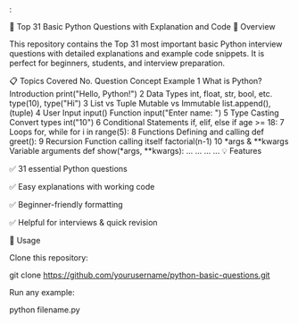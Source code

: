 :

🐍 Top 31 Basic Python Questions with Explanation and Code
📘 Overview

This repository contains the Top 31 most important basic Python interview questions with detailed explanations and example code snippets.
It is perfect for beginners, students, and interview preparation.

📋 Topics Covered
No.	Question	Concept	Example
1	What is Python?	Introduction	print("Hello, Python!")
2	Data Types	int, float, str, bool, etc.	type(10), type("Hi")
3	List vs Tuple	Mutable vs Immutable	list.append(), (tuple)
4	User Input	input() Function	input("Enter name: ")
5	Type Casting	Convert types	int("10")
6	Conditional Statements	if, elif, else	if age >= 18:
7	Loops	for, while	for i in range(5):
8	Functions	Defining and calling	def greet():
9	Recursion	Function calling itself	factorial(n-1)
10	*args & **kwargs	Variable arguments	def show(*args, **kwargs):
...	...	...	...
💡 Features

✅ 31 essential Python questions

✅ Easy explanations with working code

✅ Beginner-friendly formatting

✅ Helpful for interviews & quick revision

🧠 Usage

Clone this repository:

git clone https://github.com/yourusername/python-basic-questions.git


Run any example:

python filename.py

